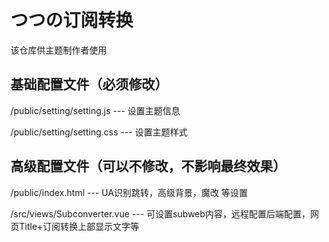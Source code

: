 # つつの订阅转换

该仓库供主题制作者使用

## 基础配置文件（必须修改）

/public/setting/setting.js --- 设置主题信息

/public/setting/setting.css --- 设置主题样式

## 高级配置文件（可以不修改，不影响最终效果）

/public/index.html --- UA识别跳转，高级背景，魔改 等设置

/src/views/Subconverter.vue --- 可设置subweb内容，远程配置后端配置，网页Title+订阅转换上部显示文字等